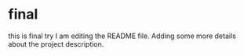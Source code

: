 # final
this is final try
I am editing the README file. Adding some more details about the project description.

